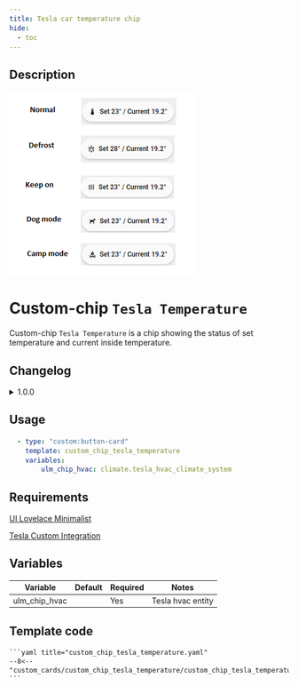 ```yaml
---
title: Tesla car temperature chip
hide:
  - toc
---
```


## Description

![example-image](../../docs/assets/img/custom_chip_tesla_temperature.png)

# Custom-chip `Tesla Temperature`

Custom-chip `Tesla Temperature` is a chip showing the status of set temperature and current inside temperature.

## Changelog

<details>
<summary>1.0.0</summary>
Initial release
</details>

## Usage

```yaml
  - type: "custom:button-card"
    template: custom_chip_tesla_temperature
    variables:
        ulm_chip_hvac: climate.tesla_hvac_climate_system
```

## Requirements

[UI Lovelace Minimalist](https://github.com/UI-Lovelace-Minimalist/UI)

[Tesla Custom Integration](https://github.com/alandtse/tesla)

## Variables

| Variable                | Default | Required         | Notes                      |
| ----------------------- | ------- | ---------------- | -------------------------- |
| ulm_chip_hvac           |         | Yes              | Tesla hvac entity          |

## Template code

    ```yaml title="custom_chip_tesla_temperature.yaml"
    --8<-- "custom_cards/custom_chip_tesla_temperature/custom_chip_tesla_temperature.yaml"
    ```